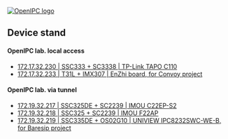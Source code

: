 [![OpenIPC logo][logo]][site_basic]

## Device stand


#### OpenIPC lab. local access

- [172.17.32.230 | SSC333 + SC3338 | TP-Link TAPO C110](http://172.17.32.230:85/cgi-bin/preview.cgi)
- [172.17.32.233 | T31L + IMX307 | EnZhi board, for Convoy project](http://172.17.32.233:85/cgi-bin/preview.cgi)


#### OpenIPC lab. via tunnel

- [172.19.32.217 | SSC325DE + SC2239 | IMOU C22EP-S2](http://172.19.32.217:85/cgi-bin/preview.cgi)
- [172.19.32.218 | SSC325 + SC2239 | IMOU F22AP](http://172.19.32.218:85/cgi-bin/preview.cgi)
- [172.19.32.219 | SSC335DE + OS02G10 | UNIVIEW IPC8232SWC-WE-B, for Baresip project](http://172.19.32.219:85/cgi-bin/preview.cgi)


[logo]: https://openipc.org/assets/openipc-logo-black.svg
[site_basic]: https://openipc.org
[telegram_en]: https://t.me/OpenIPC

